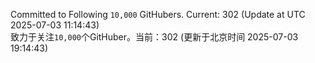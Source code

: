 Committed to Following `10,000` GitHubers. Current: <!-- FOLLOWING_COUNT -->302<!-- FOLLOWING_COUNT --> (Update at UTC <!-- LAST_UPDATED -->2025-07-03 11:14:43<!-- LAST_UPDATED -->)<br>
致力于关注`10,000`个GitHuber。当前：<!-- FOLLOWING_COUNT -->302<!-- FOLLOWING_COUNT --> (更新于北京时间 <!-- LAST_UPDATED_CST -->2025-07-03 19:14:43<!-- LAST_UPDATED_CST -->)

